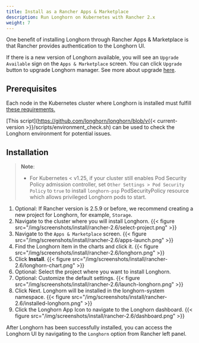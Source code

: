 ```yaml
---
title: Install as a Rancher Apps & Marketplace
description: Run Longhorn on Kubernetes with Rancher 2.x
weight: 7
---
```


One benefit of installing Longhorn through Rancher Apps & Marketplace is that Rancher provides authentication to the Longhorn UI.

If there is a new version of Longhorn available, you will see an `Upgrade Available` sign on the `Apps & Marketplace` screen. You can click `Upgrade` button to upgrade Longhorn manager. See more about upgrade [here](../../upgrade).

## Prerequisites

Each node in the Kubernetes cluster where Longhorn is installed must fulfill [these requirements.](../#installation-requirements)

[This script](https://github.com/longhorn/longhorn/blob/v{{< current-version >}}/scripts/environment_check.sh) can be used to check the Longhorn environment for potential issues.

## Installation

> **Note**:
> * For Kubernetes < v1.25, if your cluster still enables Pod Security Policy admission controller, set `Other Settings > Pod Security Policy` to `true` to install `longhorn-psp` PodSecurityPolicy resource which allows privileged Longhorn pods to start.

1. Optional: If Rancher version is 2.5.9 or before, we recommend creating a new project for Longhorn, for example, `Storage`.
2. Navigate to the cluster where you will install Longhorn.
    {{< figure src="/img/screenshots/install/rancher-2.6/select-project.png" >}}
3. Navigate to the `Apps & Marketplace` screen.
    {{< figure src="/img/screenshots/install/rancher-2.6/apps-launch.png" >}}
4. Find the Longhorn item in the charts and click it.
    {{< figure src="/img/screenshots/install/rancher-2.6/longhorn.png" >}}
5. Click **Install**.
    {{< figure src="/img/screenshots/install/rancher-2.6/longhorn-chart.png" >}}
6. Optional: Select the project where you want to install Longhorn.
7. Optional: Customize the default settings.
    {{< figure src="/img/screenshots/install/rancher-2.6/launch-longhorn.png" >}}
8. Click Next. Longhorn will be installed in the longhorn-system namespace.
    {{< figure src="/img/screenshots/install/rancher-2.6/installed-longhorn.png" >}}
9. Click the Longhorn App Icon to navigate to the Longhorn dashboard.
    {{< figure src="/img/screenshots/install/rancher-2.6/dashboard.png" >}}

After Longhorn has been successfully installed, you can access the Longhorn UI by navigating to the `Longhorn` option from Rancher left panel.
